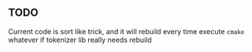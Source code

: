 ## TODO
Current code is sort like trick, and it will rebuild every time execute `cmake` whatever if tokenizer lib really needs rebuild
